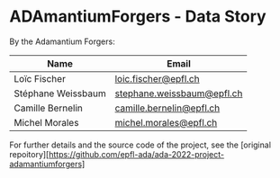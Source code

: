 # ADAmantiumForgers - Data Story


By the Adamantium Forgers:

| Name                | Email                       |
|---------------------|-----------------------------|
| Loïc Fischer        | loic.fischer@epfl.ch        |
| Stéphane Weissbaum  | stephane.weissbaum@epfl.ch  |
| Camille Bernelin    | camille.bernelin@epfl.ch    |
| Michel Morales      | michel.morales@epfl.ch      |

For further details and the source code of the project, see the [original repoitory][https://github.com/epfl-ada/ada-2022-project-adamantiumforgers]
